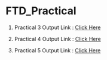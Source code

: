 # FTD_Practical

1) Practical 3 Output Link : [Click Here](https://shwetapatil232.github.io/FTD_Practical/Practical_3.html)

2) Practical 4 Output Link : [Click Here](https://shwetapatil232.github.io/FTD_Practical/Practical_4/index.html)

3) Practical 5 Output Link : [Click Here](https://shwetapatil232.github.io/FTD_Practical/Practical_5/index.html)
